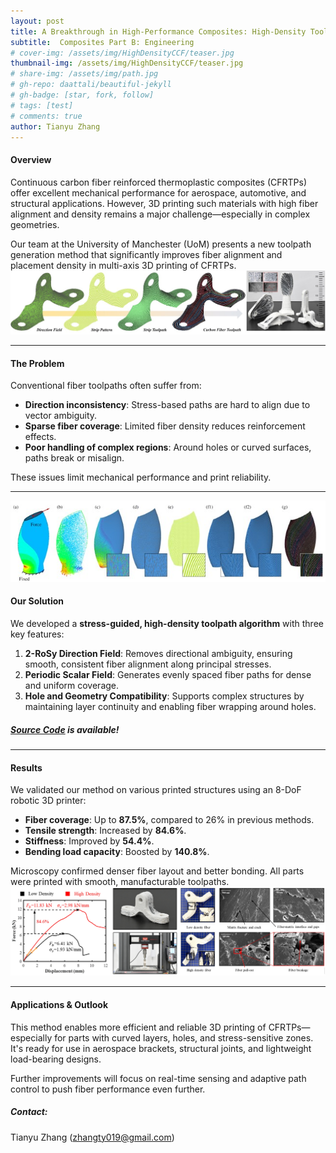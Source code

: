 ```yaml
---
layout: post
title: A Breakthrough in High-Performance Composites: High-Density Toolpath Generation for Continuous Carbon Fiber 3D Printing
subtitle:  Composites Part B: Engineering
# cover-img: /assets/img/HighDensityCCF/teaser.jpg
thumbnail-img: /assets/img/HighDensityCCF/teaser.jpg
# share-img: /assets/img/path.jpg
# gh-repo: daattali/beautiful-jekyll
# gh-badge: [star, fork, follow]
# tags: [test]
# comments: true
author: Tianyu Zhang
---
```



#### Overview

Continuous carbon fiber reinforced thermoplastic composites (CFRTPs) offer excellent mechanical performance for aerospace, automotive, and structural applications. However, 3D printing such materials with high fiber alignment and density remains a major challenge—especially in complex geometries.

Our team at the University of Manchester (UoM) presents a new toolpath generation method that significantly improves fiber alignment and placement density in multi-axis 3D printing of CFRTPs.
![pipeline](/assets/img/HighDensityCCF/pipeline.jpg)

----------

#### The Problem

Conventional fiber toolpaths often suffer from:

-   **Direction inconsistency**: Stress-based paths are hard to align due to vector ambiguity.
-   **Sparse fiber coverage**: Limited fiber density reduces reinforcement effects.
-   **Poor handling of complex regions**: Around holes or curved surfaces, paths break or misalign.

These issues limit mechanical performance and print reliability.

----------
![pipeline](/assets/img/HighDensityCCF/bladeRst.jpg)
#### Our Solution

We developed a **stress-guided, high-density toolpath algorithm** with three key features:

1.  **2-RoSy Direction Field**: Removes directional ambiguity, ensuring smooth, consistent fiber alignment along principal stresses.
2.  **Periodic Scalar Field**: Generates evenly spaced fiber paths for dense and uniform coverage.
3.  **Hole and Geometry Compatibility**: Supports complex structures by maintaining layer continuity and enabling fiber wrapping around holes.

##### [Source Code](https://github.com/zhangty019/HighDensity_ToolpathGene4CFRTP) is available!
----------

#### Results

We validated our method on various printed structures using an 8-DoF robotic 3D printer:

-   **Fiber coverage**: Up to **87.5%**, compared to 26% in previous methods.
-   **Tensile strength**: Increased by **84.6%**.
-   **Stiffness**: Improved by **54.4%**.
-   **Bending load capacity**: Boosted by **140.8%**.
    
Microscopy confirmed denser fiber layout and better bonding. All parts were printed with smooth, manufacturable toolpaths.
![pipeline](/assets/img/HighDensityCCF/experimentalRst.jpg)

----------

#### Applications & Outlook

This method enables more efficient and reliable 3D printing of CFRTPs—especially for parts with curved layers, holes, and stress-sensitive zones. It's ready for use in aerospace brackets, structural joints, and lightweight load-bearing designs.

Further improvements will focus on real-time sensing and adaptive path control to push fiber performance even further.

##### Contact:
Tianyu Zhang (zhangty019@gmail.com) 
